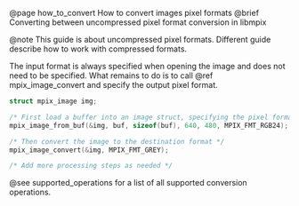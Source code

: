 @page how_to_convert How to convert images pixel formats
@brief Converting between uncompressed pixel format conversion in libmpix

@note This guide is about uncompressed pixel formats. Different guide describe how to work with
compressed formats.

The input format is always specified when opening the image and does not need to be specified.
What remains to do is to call @ref mpix_image_convert and specify the output pixel format.

```c
struct mpix_image img;

/* First load a buffer into an image struct, specifying the pixel format */
mpix_image_from_buf(&img, buf, sizeof(buf), 640, 480, MPIX_FMT_RGB24);

/* Then convert the image to the destination format */
mpix_image_convert(&img, MPIX_FMT_GREY);

/* Add more processing steps as needed */
```

@see supported_operations for a list of all supported conversion operations.
